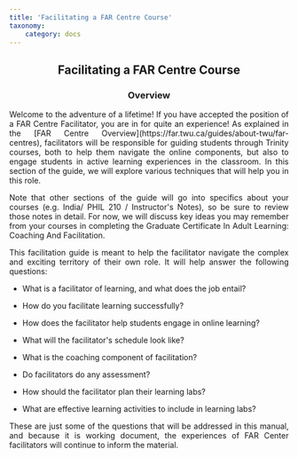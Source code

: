```yaml
---
title: 'Facilitating a FAR Centre Course'
taxonomy:
    category: docs
---
```


## <p style='text-align: center;'>Facilitating a FAR Centre Course</p>

### <p style='text-align: center;'>Overview</p>

<p style='text-align: justify;'>Welcome to the adventure of a lifetime!  If you have accepted the position of a FAR Centre Facilitator, you are in for quite an experience!  As explained in the [FAR Centre Overview](https://far.twu.ca/guides/about-twu/far-centres), facilitators will be responsible for guiding students through Trinity courses, both to help them navigate the online components, but also to engage students in active learning experiences in the classroom.  In this section of the guide, we will explore various techniques that will help you in this role.</p>

<p style='text-align: justify;'>Note that other sections of the guide will go into specifics about your courses (e.g. India/ PHIL 210 / Instructor's Notes), so be sure to review those notes in detail.  For now, we will discuss key ideas you may remember from your courses in completing the Graduate Certificate In Adult Learning: Coaching And Facilitation.</p>

<p style='text-align: justify;'>This facilitation guide is meant to help the facilitator navigate the complex and exciting territory of their own role. It will help answer the following questions:</p>


- <p style='text-align: justify;'>What is a facilitator of learning, and what does the job entail?</p>

- <p style='text-align: justify;'>How do you facilitate learning successfully?</p>

- <p style='text-align: justify;'>How does the facilitator help students engage in online learning?</p>

- <p style='text-align: justify;'>What will the facilitator's schedule look like?</p>

- <p style='text-align: justify;'>What is the coaching component of facilitation?</p>

- <p style='text-align: justify;'>Do facilitators do any assessment?</p>

- <p style='text-align: justify;'>How should the facilitator plan their learning labs?</p>

- <p style='text-align: justify;'>What are effective learning activities to include in learning labs?</p>


<p style='text-align: justify;'>These are just some of the questions that will be addressed in this manual, and because it is working document, the experiences of FAR Center facilitators will continue to inform the material.</p>
